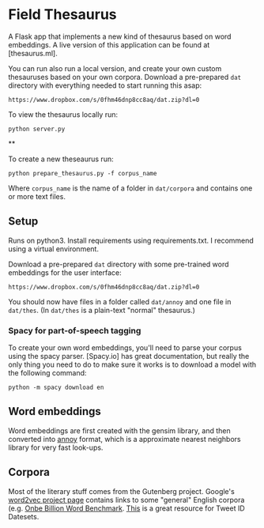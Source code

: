 # Field Thesaurus

A Flask app that implements a new kind of thesaurus based on word embeddings. A live version of this application can be found at [thesaurus.ml].

You can run also run a local version, and create your own custom thesauruses based on your own corpora. Download a pre-prepared `dat` directory with everything needed to start running this asap:

`https://www.dropbox.com/s/0fhm46dnp8cc8aq/dat.zip?dl=0`

To view the thesaurus locally run:

`python server.py`

**

To create a new theseaurus run:

`python prepare_thesaurus.py -f corpus_name`

Where `corpus_name` is the name of a folder in `dat/corpora` and contains one or more text files.

## Setup

Runs on python3. Install requirements using requirements.txt. I recommend using a virtual environment.

Download a pre-prepared `dat` directory with some pre-trained word embeddings for the user interface:

`https://www.dropbox.com/s/0fhm46dnp8cc8aq/dat.zip?dl=0`

You should now have files in a folder called `dat/annoy` and one file in `dat/thes`. (In `dat/thes` is a plain-text "normal" thesaurus.)

### Spacy for part-of-speech tagging

To create your own word embeddings, you'll need to parse your corpus using the spacy parser. [Spacy.io] has great documentation, but really the only thing you need to do to make sure it works is to download a model with the following command:

`python -m spacy download en`

## Word embeddings

Word embeddings are first created with the gensim library, and then converted into [annoy](https://github.com/spotify/annoy) format, which is a approximate nearest neighbors library for very fast look-ups.


## Corpora

Most of the literary stuff comes from the Gutenberg project. Google's [word2vec project page](https://code.google.com/archive/p/word2vec/) contains links to some "general" English corpora (e.g. [Onbe Billion Word Benchmark](https://arxiv.org/abs/1312.3005). [This](https://www.docnow.io/catalog/) is a great resource for Tweet ID Datesets.

